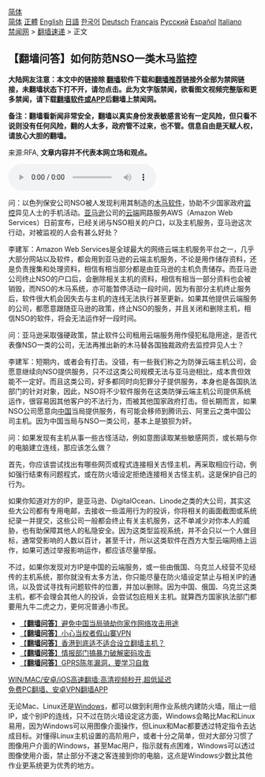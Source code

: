  <!-- 面包屑导航 --> <div class="breadcrumb"><!-- GTranslate: https://gtranslate.io/ -->  <div class="switcher notranslate">  <div class="selected">  <a href="#" onclick="return false;"> 简体</a>  </div>  <div class="option">  <a href="https://www.bannedbook.org" onclick="doGTranslate('zh-CN|zh-CN');jQuery('div.switcher div.selected a').html(jQuery(this).html());return false;" title="简体中文" class="nturl selected"> 简体</a>  <a href="https://www.bannedbook.org/zh-tw/" onclick="doGTranslate('zh-CN|zh-TW');jQuery('div.switcher div.selected a').html(jQuery(this).html());return false;" title="繁體中文" class="nturl"> 正體</a>  <a href="https://www.bannedbook.org/en/" onclick="doGTranslate('zh-CN|en');jQuery('div.switcher div.selected a').html(jQuery(this).html());return false;" title="English" class="nturl"> English</a>  <a href="https://www.bannedbook.org/ja/" onclick="doGTranslate('zh-CN|ja');jQuery('div.switcher div.selected a').html(jQuery(this).html());return false;" title="日本語" class="nturl"> 日語</a>  <a href="https://www.bannedbook.org/ko/" onclick="doGTranslate('zh-CN|ko');jQuery('div.switcher div.selected a').html(jQuery(this).html());return false;" title="한국어" class="nturl"> 한국어</a>  <a href="https://www.bannedbook.org/de/" onclick="doGTranslate('zh-CN|de');jQuery('div.switcher div.selected a').html(jQuery(this).html());return false;" title="Deutsch" class="nturl"> Deutsch</a>  <a href="https://www.bannedbook.org/fr/" onclick="doGTranslate('zh-CN|fr');jQuery('div.switcher div.selected a').html(jQuery(this).html());return false;" title="Français" class="nturl"> Français</a>  <a href="https://www.bannedbook.org/ru/" onclick="doGTranslate('zh-CN|ru');jQuery('div.switcher div.selected a').html(jQuery(this).html());return false;" title="Русский" class="nturl"> Русский</a>  <a href="https://www.bannedbook.org/es/" onclick="doGTranslate('zh-CN|es');jQuery('div.switcher div.selected a').html(jQuery(this).html());return false;" title="Español" class="nturl"> Español</a>  <a href="https://www.bannedbook.org/it/" onclick="doGTranslate('zh-CN|it');jQuery('div.switcher div.selected a').html(jQuery(this).html());return false;" title="Italiano" class="nturl"> Italiano</a>  </div>  </div>      <div class='breadcrumb-sub'><!-- Breadcrumb NavXT 6.3.0 --> <a href="https://www.bannedbook.org/" class="home">禁闻网</a> &gt; <a href="https://www.bannedbook.org/bnews/fanqiang/" class="category">翻墙速递</a> &gt; 正文</div></div><h2>【翻墙问答】如何防范NSO一类木马监控</h2> <p class="notice"><b>大陆网友注意：本文中的链接除 <a href="https://github.com/bannedbook/fanqiang" >翻墙</a>软件下载和<a href="https://github.com/killgcd/justmysocks/blob/master/README.md">翻墙推荐</a>链接外全部为禁网链接，未翻墙状态下打不开，请勿点击。此为文字版禁闻，欲看图文视频完整版和更多禁闻，请下载<a href="https://github.com/bannedbook/fanqiang">翻墙软件或APP</a>后翻墙上禁闻网。</p><p>备注：翻墙看新闻非常安全，翻墙以真实身份发表敏感言论有一定风险，但只看不说则没有任何风险，翻的人太多，政府管不过来，也不管。信息自由是天赋人权，请放心大胆的翻墙。</b></p>  <div class="entry"> <p>来源:RFA, <strong>文章内容并不代表本网立场和观点。</strong></p> <p><audio controls="controls" preload="metadata" src="https://www.rfa.org/cantonese/firewall_features/nso-07302021101500.html/@@stream" type="audio/mpeg"><br /> </audio></p> <p>问：以色列保安公司NSO被人发现利用其制造的<a href="https://www.bannedbook.org/bnews/tag/%E6%9C%A8%E9%A9%AC/" class="st_tag internal_tag" rel="tag" title="标签 木马 下的日志">木马</a><a href="https://www.bannedbook.org/bnews/tag/%e8%bd%af%e4%bb%b6/" class="st_tag internal_tag" rel="tag" title="标签 软件 下的日志">软件</a>，协助不少国家政府<a href="https://www.bannedbook.org/bnews/tag/%e7%9b%91%e6%8e%a7/" class="st_tag internal_tag" rel="tag" title="标签 监控 下的日志">监控</a>异见人士的手机活动。<a href="https://www.bannedbook.org/bnews/tag/%e4%ba%9a%e9%a9%ac%e9%80%8a/" class="st_tag internal_tag" rel="tag" title="标签 亚马逊 下的日志">亚马逊</a>公司的<a href="https://www.bannedbook.org/bnews/tag/%E4%BA%91%E7%AB%AF/" class="st_tag internal_tag" rel="tag" title="标签 云端 下的日志">云端</a>网路服务AWS（Amazon Web Services）日前宣布，已经关闭与NSO相关的户口，以及主机服务，亚马逊这次行动，对被监视的人会有甚么好处？</p>  <p>李建军：Amazon Web Services是全球最大的网络云端主机服务平台之一，几乎大部分网站以及软件，都会用到亚马逊的云端主机服务，不论是用作储存资料，还是负责搜集和处理资料，相信有相当部分都是由亚马逊的主机负责储存。而亚马逊公司终止NSO的户口后，会删除相关主机的资料，相信有相当一部分资料也会被销毁，而NSO的木马系统，亦可能暂停活动一段时间，因为有部分主机终止服务后，软件很大机会因失去与主机的连线无法执行甚至更新。如果其他提供云端服务的公司，都愿意跟随亚马逊的政策，终止NSO的服务，并且关闭和删除主机，相信NSO的软件，将会无法运作好一段时间。</p> <p>问：亚马逊采取强硬政策，禁止软件公司租用云端服务用作侵犯私隐用途，是否代表像NSO一类的公司，无法再推出新的木马替各国独裁政府去监控异见人士？</p> <p>李建军：短期内，或者会有打击。没错，有一些我们称之为防弹云端主机公司，会愿意继续向NSO提供服务，只不过这类公司规模无法与亚马逊相比，成本贵但效能不一定好。而且这类公司，好多都同时向犯罪分子提供服务，本身也是各国执法部门的针对对象，因此，NSO将不少软件服务在这类防弹云端主机公司提供系统运作，很容易因其他客户的不法行为，而被其他国家政府打击。但长期而言，如果NSO公司愿意向<span class='wp_keywordlink_affiliate'><a href="https://www.bannedbook.org/" title="中国" target="_blank">中国</a></span>当局提供服务，有可能会移师到腾讯云、阿里云之类中国公司主机。因为中国当局与NSO一类公司，基本上是狼狈为奸。</p>  <p>问：如果发现有主机从事一些古怪活动，例如意图读取某些敏感网页，或长期与你的电脑建立连线，那应该怎么做？</p> <p>首先，你应该尝试找出有哪些网页或程式连接相关古怪主机，再采取相应行动，例如强行结束有问题程式，或在防火墙设定拒绝连接相关古怪主机，这是保护自己的行为。</p> <p>如果你知道对方的IP，是亚马逊、DigitalOcean、Linode之类的大公司，其实这些大公司都有专用电邮，去接收一些滥用行为的投诉，你将相关的画面截图或系统纪录一并提交，这些公司一般都会终止有关主机服务，这不单减少对你本人的威胁，也有助保障其他人的私隐安全。因为这类型监视系统，并不会只以一个人做目标，通常受影响的人数以百计，甚至千计，所以这类软件在西方大型云端网络上运作，如果可透过举报影响运作，都应该尽量举报。</p>  <p>不过，如果你发现对方IP是中国的云端服务，或一些由俄国、乌克兰人经营不见经传的主机系统，那你就没有太多方法，你只能尽量在防火墙设定禁止与相关IP的通讯，以及尝试寻找有问题软件的位置，并加以删除。因为中国、俄国、乌克兰这类主机，都不会理会其他人的投诉，会尝试包庇相关主机。就算西方国家执法部门都要用九牛二虎之力，更何况普通小市民。</p> <ul class='op-related-articles' title='相关阅读'> <li><a href='https://www.bannedbook.org/bnews/fanqiang/20210723/1592923.html' target='_blank'>【<b>翻墙问答</b>】避免中国当局骑劫你家作网络攻击用途</a></li> <li><a href='https://www.bannedbook.org/bnews/fanqiang/20210716/1588538.html' target='_blank'>【<b>翻墙问答</b>】小心当权者假山寨VPN</a></li> <li><a href='https://www.bannedbook.org/bnews/fanqiang/20210710/1583988.html' target='_blank'>【<b>翻墙问答</b>】香港到底适不适合设立翻墙主机？</a></li> <li><a href='https://www.bannedbook.org/bnews/fanqiang/20210702/1579221.html' target='_blank'>【<b>翻墙问答</b>】情报部门搞暴力破解密码攻击</a></li> <li><a href='https://www.bannedbook.org/bnews/fanqiang/20210625/1574412.html' target='_blank'>【<b>翻墙问答</b>】GPRS陈年漏洞，要学习自救</a></li> </ul> <p class="texttj"> <a href="https://github.com/bannedbook/fanqiang/wiki/V2ray%E6%9C%BA%E5%9C%BA" target="_blank">WIN/MAC/安卓/iOS高速翻墙:高清视频秒开,超低延迟</a><br/> <a href="https://github.com/bannedbook/fanqiang/wiki/%E7%A6%81%E9%97%BB%E7%BD%91%E5%AE%89%E5%8D%93%E7%BF%BB%E5%A2%99%E6%96%B0%E9%97%BBAPP" target="_blank">免费PC翻墙、安卓VPN翻墙APP</a></p><p>无论Mac、Linux还是<a href="https://www.bannedbook.org/bnews/tag/windows/" class="st_tag internal_tag" rel="tag" title="标签 Windows 下的日志">Windows</a>，都可以做到利用作业系统内建防火墙，阻止一组IP，或个别IP的连线，只不过在防火墙设定这方面，Windows会略比Mac和Linux易用，因为Windows可以用图像介面操作，但Linux和Mac都要透过特定指令去达成目标。对懂得Linux主机设置的高阶用户，或者十分之简单，但对大部分习惯了图像用户介面的Windows，甚至Mac用户，指示就有点困难，Windows可以透过图像使用介面，禁止部分不速之客连接到你的电脑，这点是Windows少数比其他作业更系统更为优秀的地方。</p> <a name='sharetosocial'></a>  <div style="margin-bottom:5px;padding-bottom:5px;clear:both"> <div id="archive-pix-1" class="banner-ads"> <!-- AuctionX Display platform tag START --> <div id="26318x728x90x621x_ADSLOT2" clicktrack="%%CLICK_URL_ESC%%"></div> <!-- AuctionX Display platform tag END --> </div> <div id="archive-pix-2" class="banner-ads"> <!-- AuctionX Display platform tag START --> <div id="26315x300x250x621x_ADSLOT2" clicktrack="%%CLICK_URL_ESC%%"></div> <!-- AuctionX Display platform tag END --> </div> </div>  <div id="archive-pix-1" class="banner-ads"> <!-- AuctionX Display platform tag START --> <div id="26318x728x90x621x_ADSLOT3" clicktrack="%%CLICK_URL_ESC%%"></div> <!-- AuctionX Display platform tag END --> </div> </div><!--END ENTRY--> 